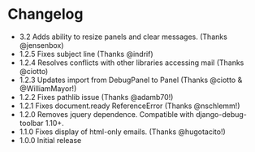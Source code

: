 # Changelog

* 3.2 Adds ability to resize panels and clear messages. (Thanks @jensenbox)
* 1.2.5 Fixes subject line (Thanks @indrif)
* 1.2.4 Resolves conflicts with other libraries accessing mail (Thanks @ciotto)
* 1.2.3 Updates import from DebugPanel to Panel (Thanks @ciotto & @WilliamMayor!)
* 1.2.2 Fixes pathlib issue (Thanks @adamb70!)
* 1.2.1 Fixes document.ready ReferenceError (Thanks @nschlemm!)
* 1.2.0 Removes jquery dependence.  Compatible with django-debug-toolbar 1.10+.
* 1.1.0 Fixes display of html-only emails.  (Thanks @hugotacito!)
* 1.0.0 Initial release
